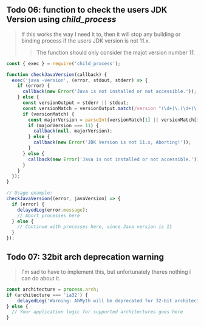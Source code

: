 ## Todo 06: function to check the users JDK Version using *child_process*
> If this works the way I need it to, then it will stop any building or binding process if the users JDK version is not 11.x.
>> The function should only consider the majot version number *11*.
```js
const { exec } = require('child_process');

function checkJavaVersion(callback) {
  exec('java -version', (error, stdout, stderr) => {
    if (error) {
      callback(new Error('Java is not installed or not accessible.'));
    } else {
      const versionOutput = stderr || stdout;
      const versionMatch = versionOutput.match(/version "(\d+)\.(\d+)\.|version "(\d+)\-internal"/);
      if (versionMatch) {
        const majorVersion = parseInt(versionMatch[1] || versionMatch[3], 10);
        if (majorVersion === 11) {
          callback(null, majorVersion);
        } else {
          callback(new Error('JDK Version is not 11.x, Aborting!'));
        }
      } else {
        callback(new Error('Java is not installed or not accessible.'));
      }
    }
  });
}

// Usage example:
checkJavaVersion((error, javaVersion) => {
  if (error) {
    delayedLog(error.message);
    // Abort processes here
  } else {
    // Continue with processes here, since Java version is 11
  }
});
```
## Todo 07: 32bit arch deprecation warning
> I'm sad to have to implement this, but unfortunately theres nothing i can do about it.
```js
const architecture = process.arch;
if (architecture === 'ia32') {
    delayedLog('Warning: AhMyth will be deprecated for 32-bit architectures when Apktool reaches v3.0.0 in the future.', CONSTANTS.logStatus.WARN);
} else {
  // Your application logic for supported architectures goes here
}
```
